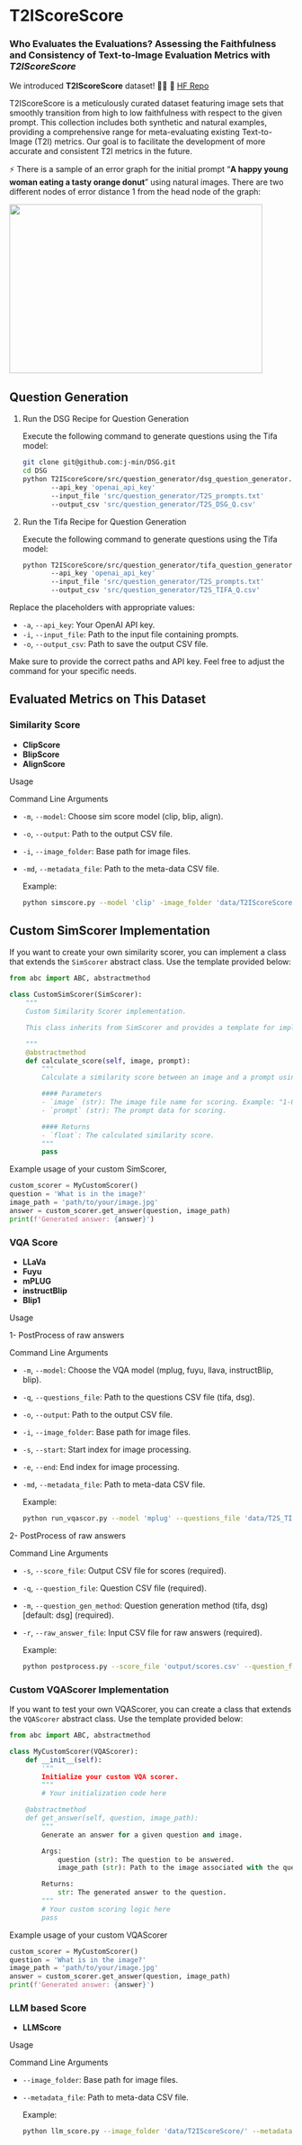 # T2IScoreScore

### **Who Evaluates the Evaluations? Assessing the Faithfulness and Consistency of Text-to-Image Evaluation Metrics with *T2IScoreScore***

We introduced **T2IScoreScore** dataset! 📸✨  🤗 [HF Repo](https://huggingface.co/datasets/saxon/T2IScoreScore)

T2IScoreScore is a meticulously curated dataset featuring image sets that smoothly transition from high to low faithfulness with respect to the given prompt. This collection includes both synthetic and natural examples, providing a comprehensive range for meta-evaluating existing Text-to-Image (T2I) metrics. Our goal is to facilitate the development of more accurate and consistent T2I metrics in the future.

⚡ There is a sample of an error graph for the initial prompt “**A
happy young woman eating a tasty orange donut**” using natural
images. There are two different nodes of error distance 1 from the
head node of the graph:

<img src='figures/Sample.png' style='width:450px; height:300px;'>

## Question Generation

1. Run the DSG Recipe for Question Generation

    Execute the following command to generate questions using the Tifa model:

    ```bash
    git clone git@github.com:j-min/DSG.git
    cd DSG
    python T2IScoreScore/src/question_generator/dsg_question_generator.py
           --api_key 'openai_api_key'
           --input_file 'src/question_generator/T2S_prompts.txt'
           --output_csv 'src/question_generator/T2S_DSG_Q.csv'
    ```

2. Run the Tifa Recipe for Question Generation

    Execute the following command to generate questions using the Tifa model:

    ```bash
    python T2IScoreScore/src/question_generator/tifa_question_generator.py
           --api_key 'openai_api_key'
           --input_file 'src/question_generator/T2S_prompts.txt'
           --output_csv 'src/question_generator/T2S_TIFA_Q.csv'
    ```

Replace the placeholders with appropriate values:

- `-a`, `--api_key`: Your OpenAI API key.
- `-i`, `--input_file`: Path to the input file containing prompts.
- `-o`, `--output_csv`: Path to save the output CSV file.

Make sure to provide the correct paths and API key. Feel free to adjust the command for your specific needs.

## Evaluated Metrics on This Dataset

### Similarity Score

- **ClipScore**
- **BlipScore**
- **AlignScore**

Usage

Command Line Arguments

- `-m`, `--model`: Choose sim score model (clip, blip, align).
- `-o`, `--output`: Path to the output CSV file.
- `-i`, `--image_folder`: Base path for image files.
- `-md`, `--metadata_file`: Path to the meta-data CSV file.

    Example:

    ```bash
    python simscore.py --model 'clip' -image_folder 'data/T2IScoreScore/' -md 'data/metadata.csv' -o 'output/clipscore.csv'
    ```

## Custom SimScorer Implementation

If you want to create your own similarity scorer, you can implement a class that extends the `SimScorer` abstract class.
Use the template provided below:

```python
from abc import ABC, abstractmethod

class CustomSimScorer(SimScorer):
    """
    Custom Similarity Scorer implementation.

    This class inherits from SimScorer and provides a template for implementing a custom similarity scoring method.

    """
    @abstractmethod
    def calculate_score(self, image, prompt):
        """
        Calculate a similarity score between an image and a prompt using the custom scoring method.

        #### Parameters
        - `image` (str): The image file name for scoring. Example: "1-0.jpg".
        - `prompt` (str): The prompt data for scoring.

        #### Returns
        - `float`: The calculated similarity score.
        """
        pass
```

Example usage of your custom SimScorer,

```python
custom_scorer = MyCustomScorer()
question = 'What is in the image?'
image_path = 'path/to/your/image.jpg'
answer = custom_scorer.get_answer(question, image_path)
print(f'Generated answer: {answer}')
```

### VQA Score

- **LLaVa**
- **Fuyu**
- **mPLUG**
- **instructBlip**
- **Blip1**

Usage

1- PostProcess of raw answers

Command Line Arguments

- `-m`, `--model`: Choose the VQA model (mplug, fuyu, llava, instructBlip, blip).
- `-q`, `--questions_file`: Path to the questions CSV file (tifa, dsg).
- `-o`, `--output`: Path to the output CSV file.
- `-i`, `--image_folder`: Base path for image files.
- `-s`, `--start`: Start index for image processing.
- `-e`, `--end`: End index for image processing.
- `-md`, `--metadata_file`: Path to meta-data CSV file.

     Example:

    ```bash
    python run_vqascor.py --model 'mplug' --questions_file 'data/T2S_TIFA_Q.csv' --output 'output/a_mplug_tifa.csv' --image_folder 'data/T2IScoreScore/' --start '0' --end ':' --metadata_file 'data/metadata.csv'
    ```

2- PostProcess of raw answers

Command Line Arguments

- `-s`, `--score_file`: Output CSV file for scores (required).
- `-q`, `--question_file`: Question CSV file (required).
- `-m`, `--question_gen_method`: Question generation method (tifa, dsg) [default: dsg] (required).
- `-r`, `--raw_answer_file`: Input CSV file for raw answers (required).

    Example:

    ```bash
    python postprocess.py --score_file 'output/scores.csv' --question_file 'data/T2S_TIFA_Q.csv' --question_gen_method 'dsg' --raw_answer_file 'data/raw_answers.csv'
    ```

### Custom VQAScorer Implementation

If you want to test your own VQAScorer, you can create a class that extends the `VQAScorer` abstract class.
Use the template provided below:

```python
from abc import ABC, abstractmethod

class MyCustomScorer(VQAScorer):
    def __init__(self):
        '""
        Initialize your custom VQA scorer.
        """
        # Your initialization code here

    @abstractmethod
    def get_answer(self, question, image_path):
        """
        Generate an answer for a given question and image.

        Args:
            question (str): The question to be answered.
            image_path (str): Path to the image associated with the question.

        Returns:
            str: The generated answer to the question.
        """
        # Your custom scoring logic here
        pass
```

Example usage of your custom VQAScorer

```python
custom_scorer = MyCustomScorer()
question = 'What is in the image?'
image_path = 'path/to/your/image.jpg'
answer = custom_scorer.get_answer(question, image_path)
print(f'Generated answer: {answer}')
```


### LLM based Score

- **LLMScore**

 Usage

 Command Line Arguments

- `--image_folder`: Base path for image files.
- `--metadata_file`: Path to meta-data CSV file.

    Example:

    ```bash
    python llm_score.py --image_folder 'data/T2IScoreScore/' --metadata_file 'data/metadata.csv'
    ```



